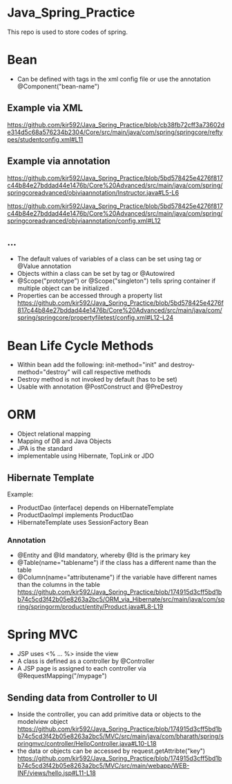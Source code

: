 # Java_Spring_Practice
This repo is used to store codes of spring. 


# Bean
- Can be defined with tags in the xml config file or use the annotation @Component("bean-name")

## Example via XML
https://github.com/kir592/Java_Spring_Practice/blob/cb38fb72cff3a73602de314d5c68a576234b2304/Core/src/main/java/com/spring/springcore/reftypes/studentconfig.xml#L11


## Example via annotation
https://github.com/kir592/Java_Spring_Practice/blob/5bd578425e4276f817c44b84e27bddad44e1476b/Core%20Advanced/src/main/java/com/spring/springcoreadvanced/objviaannotation/Instructor.java#L5-L6

https://github.com/kir592/Java_Spring_Practice/blob/5bd578425e4276f817c44b84e27bddad44e1476b/Core%20Advanced/src/main/java/com/spring/springcoreadvanced/objviaannotation/config.xml#L12

## ...
- The default values of variables of a class can be set using <value> tag or @Value annotation
- Objects within a class can be set by <ref bean=bean-name/> tag or @Autowired
- @Scope("prototype") or @Scope("singleton") tells spring container if multiple object can be initialized .
- Properties can be accessed through a property list
https://github.com/kir592/Java_Spring_Practice/blob/5bd578425e4276f817c44b84e27bddad44e1476b/Core%20Advanced/src/main/java/com/spring/springcore/propertyfiletest/config.xml#L12-L24
  
  

# Bean Life Cycle Methods
- Within bean add the following: init-method="init" and destroy-method="destroy" will call respective methods
- Destroy method is not invoked by default (has to be set)
- Usable with annotation @PostConstruct and @PreDestroy

# ORM
- Object relational mapping
- Mapping of DB and Java Objects
- JPA is the standard
- implementable using Hibernate, TopLink or JDO


## Hibernate Template
Example:
- ProductDao (interface) depends on HibernateTemplate
- ProductDaoImpl implements ProductDao
- HibernateTemplate uses SessionFactory Bean
  
### Annotation
- @Entity and @Id mandatory, whereby @Id is the primary key
- @Table(name="tablename") if the class has a different name than the table
- @Column(name="attributename") if the variable have different names than the columns in the table
https://github.com/kir592/Java_Spring_Practice/blob/174915d3cff5bd1bb74c5cd3f42b05e8263a2bc5/ORM_via_Hibernate/src/main/java/com/spring/springorm/product/entity/Product.java#L8-L19
  
# Spring MVC
- JSP uses <% ... %> inside the view
- A class is defined as a controller by @Controller
- A JSP page is assigned to each controller via @RequestMapping("/mypage")
  
## Sending data from Controller to UI
- Inside the controller, you can add primitive data or objects to the modelview object
https://github.com/kir592/Java_Spring_Practice/blob/174915d3cff5bd1bb74c5cd3f42b05e8263a2bc5/MVC/src/main/java/com/bharath/spring/springmvc/controller/HelloController.java#L10-L18
- the data or objects can be accessed by request.getAttribte("key")
  https://github.com/kir592/Java_Spring_Practice/blob/174915d3cff5bd1bb74c5cd3f42b05e8263a2bc5/MVC/src/main/webapp/WEB-INF/views/hello.jsp#L11-L18
  
  

